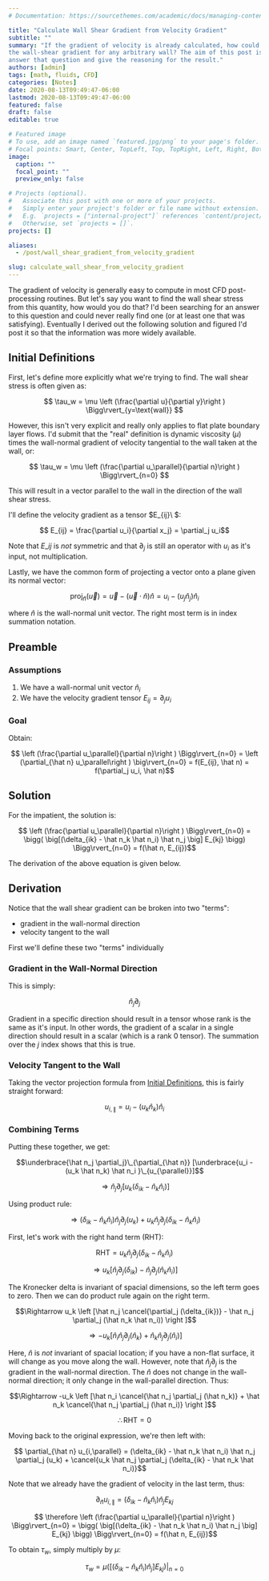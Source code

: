 ```yaml
---
# Documentation: https://sourcethemes.com/academic/docs/managing-content/

title: "Calculate Wall Shear Gradient from Velocity Gradient"
subtitle: ""
summary: "If the gradient of velocity is already calculated, how could you get
the wall-shear gradient for any arbitrary wall? The aim of this post is to
answer that question and give the reasoning for the result."
authors: [admin]
tags: [math, fluids, CFD]
categories: [Notes]
date: 2020-08-13T09:49:47-06:00
lastmod: 2020-08-13T09:49:47-06:00
featured: false
draft: false
editable: true

# Featured image
# To use, add an image named `featured.jpg/png` to your page's folder.
# Focal points: Smart, Center, TopLeft, Top, TopRight, Left, Right, BottomLeft, Bottom, BottomRight.
image:
  caption: ""
  focal_point: ""
  preview_only: false

# Projects (optional).
#   Associate this post with one or more of your projects.
#   Simply enter your project's folder or file name without extension.
#   E.g. `projects = ["internal-project"]` references `content/project/deep-learning/index.md`.
#   Otherwise, set `projects = []`.
projects: []

aliases:
  - /post/wall_shear_gradient_from_velocity_gradient

slug: calculate_wall_shear_from_velocity_gradient
---
```


The gradient of velocity is generally easy to compute in most CFD
post-processing routines. But let's say you want to find the wall shear stress
from this quantity, how would you do that? I'd been searching for an answer to
this question and could never really find one (or at least one that was
satisfying). Eventually I derived out the following solution and figured I'd
post it so that the information was more widely available.

## Initial Definitions

First, let's define more explicitly what we're trying to find. The wall shear
stress is often given as:

$$ \tau_w = \mu \left (\frac{\partial u}{\partial y}\right )
\Bigg\rvert_{y=\text{wall}} $$

However, this isn't very explicit and really only applies to flat plate
boundary layer flows. I'd submit that the "real" definition is dynamic
viscosity ($\mu$) times the wall-normal gradient of velocity tangential to the
wall taken at the wall, or:

$$ \tau_w = \mu \left (\frac{\partial u_\parallel}{\partial n}\right )
\Bigg\rvert_{n=0} $$

This will result in a vector parallel to the wall in the direction of the wall
shear stress.

I'll define the velocity gradient as a tensor $E_{ij}\ $:

$$ E_{ij} = \frac{\partial u_i}{\partial x_j} = \partial_j u_i$$

Note that $E\_{ij}$ is _not_ symmetric and that $\partial_j$ is still an
operator with $u_i$ as it's input, not multiplication.

Lastly, we have the common form of projecting a vector onto a plane given its
normal vector:

$$ \text{proj}_{\hat n}(\overrightarrow{u}) = \overrightarrow{u} -
(\overrightarrow{u} \cdot \hat n) \hat n
= u_i - (u_j \hat n_j) \hat n_i$$

where $\hat n$ is the wall-normal unit vector. The right most term is in index
summation notation.

## Preamble

### Assumptions

1. We have a wall-normal unit vector $\hat n_i$
2. We have the velocity gradient tensor $E_{ij} = \partial_j u_i$

### Goal

Obtain:

$$ \left (\frac{\partial u_\parallel}{\partial n}\right ) \Bigg\rvert_{n=0} =
\left (\partial_{\hat n} u_\parallel\right ) \big\rvert_{n=0} =
f(E_{ij}, \hat n) = f(\partial_j u_i, \hat n)$$

## Solution

For the impatient, the solution is:

$$ \left (\frac{\partial u_\parallel}{\partial n}\right )
\Bigg\rvert_{n=0} = \bigg( \big[(\delta_{ik} - \hat n_k \hat n_i) \hat n_j
\big] E_{kj} \bigg) \Bigg\rvert_{n=0} = f(\hat n, E_{ij})$$

The derivation of the above equation is given below.

## Derivation

Notice that the wall shear gradient can be broken into two "terms":

- gradient in the wall-normal direction
- velocity tangent to the wall

First we'll define these two "terms" individually

### Gradient in the Wall-Normal Direction

This is simply:

$$\hat n_j \partial_j$$

Gradient in a specific direction should result in a tensor whose rank is the
same as it's input. In other words, the gradient of a scalar in a single
direction should result in a scalar (which is a rank 0 tensor). The summation
over the $j$ index shows that this is true.

### Velocity Tangent to the Wall

Taking the vector projection formula from [Initial
Definitions](#initial-definitions), this is fairly straight forward:

$$ u_{i,\parallel} = u_i - (u_k \hat n_k) \hat n_i$$

### Combining Terms

Putting these together, we get:

$$\underbrace{\hat n_j \partial_j}\_{\partial_{\hat n}}
[\underbrace{u_i - (u_k \hat n_k) \hat n_i }\_{u_{\parallel}}]$$

$$\Rightarrow \hat n_j \partial_j \left [u_k (\delta_{ik} - \hat n_k \hat n_i)
\right]$$

Using product rule:

$$ \Rightarrow (\delta_{ik} - \hat n_k \hat n_i)
\hat n_j \partial_j (u_k) +
u_k \hat n_j \partial_j (\delta_{ik} - \hat n_k \hat n_i)$$

First, let's work with the right hand term (RHT):

$$ \text{RHT} = u_k \hat n_j \partial_j (\delta_{ik} - \hat n_k \hat n_i) $$

$$\Rightarrow u_k \left [\hat n_j \partial_j (\delta_{ik}) - \hat n_j
\partial_j (\hat n_k \hat n_i) \right ]$$

The Kronecker delta is invariant of spacial dimensions, so the left term goes to
zero. Then we can do product rule again on the right term.

$$\Rightarrow u_k \left [\hat n_j \cancel{\partial_j (\delta_{ik})} - \hat n_j
\partial_j (\hat n_k \hat n_i)) \right ]$$

$$\Rightarrow -u_k  \left [\hat n_i \hat n_j \partial_j (\hat n_k) + \hat n_k
\hat n_j \partial_j (\hat n_i) \right ]$$

Here, $\hat n$ is *not* invariant of spacial location; if you have a non-flat
surface, it will change as you move along the wall. However, note that $\hat
n_j \partial_j$ is the gradient in the wall-normal direction. The $\hat n$
does not change in the wall-normal direction; it only change in the
wall-parallel direction. Thus:

$$\Rightarrow -u_k  \left [\hat n_i \cancel{\hat n_j \partial_j (\hat
n_k)} + \hat n_k \cancel{\hat n_j \partial_j (\hat n_i)} \right ]$$

$$ \therefore \text{RHT} = 0 $$

Moving back to the original expression, we're then left with:

$$ \partial_{\hat n} u_{i,\parallel} =  (\delta_{ik} - \hat n_k \hat n_i)
\hat n_j \partial_j (u_k) +
\cancel{u_k \hat n_j \partial_j (\delta_{ik} - \hat n_k \hat n_i)}$$

Note that we already have the gradient of velocity in the last term, thus:

$$ \partial_{\hat n} u_{i,\parallel} =  (\delta_{ik} - \hat n_k \hat n_i)
\hat n_j E_{kj} $$

$$ \therefore \left (\frac{\partial u_\parallel}{\partial n}\right )
\Bigg\rvert_{n=0} = \bigg( \big[(\delta_{ik} - \hat n_k \hat n_i) \hat n_j
\big] E_{kj} \bigg) \Bigg\rvert_{n=0} = f(\hat n, E_{ij})$$

To obtain $\tau_w$, simply multiply by $\mu$:

$$\tau_w = \mu \bigg( \big[(\delta_{ik} - \hat n_k \hat n_i) \hat n_j
\big] E_{kj} \bigg) \Bigg\rvert_{n=0} $$
